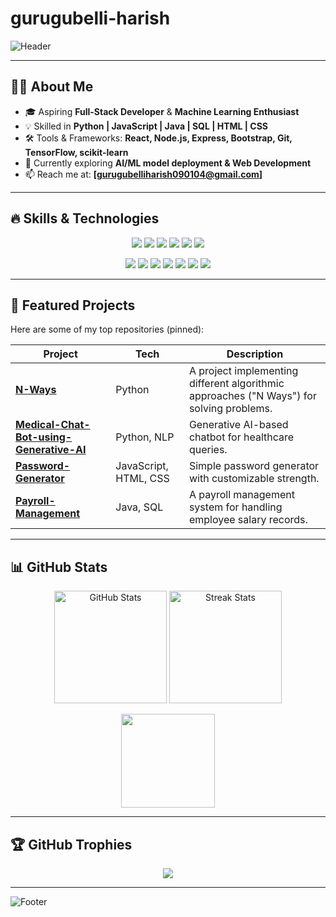 # gurugubelli-harish

<!-- Profile Banner -->
![Header](https://capsule-render.vercel.app/api?type=waving&color=gradient&height=200&section=header&text=Hi%20👋,%20I'm%20Harish!&fontSize=40&fontAlignY=35&animation=fadeIn)

---

## 👨‍💻 About Me
- 🎓 Aspiring **Full-Stack Developer** & **Machine Learning Enthusiast**  
- 💡 Skilled in **Python | JavaScript | Java | SQL | HTML | CSS**  
- 🛠️ Tools & Frameworks: **React, Node.js, Express, Bootstrap, Git, TensorFlow, scikit-learn**  
- 🚀 Currently exploring **AI/ML model deployment & Web Development**  
- 📫 Reach me at: **[gurugubelliharish090104@gmail.com]**

---

## 🔥 Skills & Technologies

<p align="center">
  <!-- Languages -->
  <img src="https://img.shields.io/badge/Python-3776AB?style=for-the-badge&logo=python&logoColor=white"/>
  <img src="https://img.shields.io/badge/JavaScript-F7E017?style=for-the-badge&logo=javascript&logoColor=black"/>
  <img src="https://img.shields.io/badge/Java-ED8B00?style=for-the-badge&logo=java&logoColor=white"/>
  <img src="https://img.shields.io/badge/SQL-4479A1?style=for-the-badge&logo=mysql&logoColor=white"/>
  <img src="https://img.shields.io/badge/HTML5-E34F26?style=for-the-badge&logo=html5&logoColor=white"/>
  <img src="https://img.shields.io/badge/CSS3-1572B6?style=for-the-badge&logo=css3&logoColor=white"/>
</p>

<p align="center">
  <!-- Frameworks & Tools -->
  <img src="https://img.shields.io/badge/React-61DAFB?style=for-the-badge&logo=react&logoColor=black"/>
  <img src="https://img.shields.io/badge/Node.js-339933?style=for-the-badge&logo=node.js&logoColor=white"/>
  <img src="https://img.shields.io/badge/Express.js-000000?style=for-the-badge&logo=express&logoColor=white"/>
  <img src="https://img.shields.io/badge/Bootstrap-7952B3?style=for-the-badge&logo=bootstrap&logoColor=white"/>
  <img src="https://img.shields.io/badge/Git-F05032?style=for-the-badge&logo=git&logoColor=white"/>
  <img src="https://img.shields.io/badge/TensorFlow-FF6F00?style=for-the-badge&logo=tensorflow&logoColor=white"/>
  <img src="https://img.shields.io/badge/scikit--learn-F7931E?style=for-the-badge&logo=scikitlearn&logoColor=white"/>
</p>

---

## 📌 Featured Projects  

Here are some of my top repositories (pinned):

| Project | Tech | Description |
|---------|------|-------------|
| [**N-Ways**](https://github.com/gurugubelliharish/N-ways) | Python | A project implementing different algorithmic approaches ("N Ways") for solving problems. |
| [**Medical-Chat-Bot-using-Generative-AI**](https://github.com/gurugubelliharish/Medical-Chat-Bot-using-Generative-AI) | Python, NLP | Generative AI-based chatbot for healthcare queries. |
| [**Password-Generator**](https://github.com/gurugubelliharish/Password-Generator) | JavaScript, HTML, CSS | Simple password generator with customizable strength. |
| [**Payroll-Management**](https://github.com/gurugubelliharish/Payroll-Management) | Java, SQL | A payroll management system for handling employee salary records. |

---

## 📊 GitHub Stats  

<p align="center">
  <img src="https://github-readme-stats.vercel.app/api?username=gurugubelliharish&show_icons=true&theme=radical" alt="GitHub Stats" height="180"/>
  <img src="https://github-readme-streak-stats.herokuapp.com/?user=gurugubelliharish&theme=radical" alt="Streak Stats" height="180"/>
</p>

<p align="center">
  <img src="https://github-readme-stats.vercel.app/api/top-langs/?username=gurugubelliharish&layout=compact&theme=radical" height="150"/>
</p>

---

## 🏆 GitHub Trophies  

<p align="center">
  <img src="https://github-profile-trophy.vercel.app/?username=gurugubelliharish&theme=onedark&no-frame=true&row=1&column=6"/>
</p>

---

![Footer](https://capsule-render.vercel.app/api?type=waving&color=gradient&height=120&section=footer)
